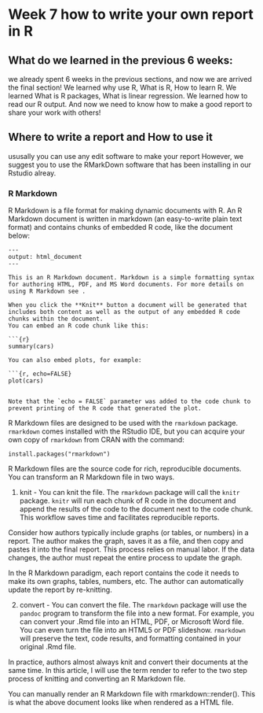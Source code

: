 # Week 7 how to write your own report in R

## What do we learned in the previous 6 weeks:
we already spent 6 weeks in the previous sections, and now we are arrived the final section!
We learned why use R, What is R, How to learn R. 
We learned What is R packages, What is linear regression.
We learned how to read our R output.
And now we need to know how to make a good report to share your work with others!

## Where to write a report and How to use it
ususally you can use any edit software to make your report
However, we suggest you to use the RMarkDown software that has been installing in our Rstudio alreay.

### R Markdown
R Markdown is a file format for making dynamic documents with R. 
An R Markdown document is written in markdown (an easy-to-write plain text format) and contains chunks of embedded R code, like the document below:
```
---
output: html_document
---

This is an R Markdown document. Markdown is a simple formatting syntax for authoring HTML, PDF, and MS Word documents. For more details on using R Markdown see .

When you click the **Knit** button a document will be generated that includes both content as well as the output of any embedded R code chunks within the document. 
You can embed an R code chunk like this:

```{r}
summary(cars)
```
```
You can also embed plots, for example:

```{r, echo=FALSE}
plot(cars)
```
```

Note that the `echo = FALSE` parameter was added to the code chunk to prevent printing of the R code that generated the plot.
```
R Markdown files are designed to be used with the ```rmarkdown``` package. ```rmarkdown``` comes installed with the RStudio IDE, but you can acquire your own copy of ```rmarkdown``` from CRAN with the command:
```
install.packages("rmarkdown")
```
R Markdown files are the source code for rich, reproducible documents. You can transform an R Markdown file in two ways.

1. knit - You can knit the file. The ```rmarkdown``` package will call the ```knitr``` package. ```knitr``` will run each chunk of R code in the document and append the results of the code to the document next to the code chunk. This workflow saves time and facilitates reproducible reports.

Consider how authors typically include graphs (or tables, or numbers) in a report. The author makes the graph, saves it as a file, and then copy and pastes it into the final report. This process relies on manual labor. If the data changes, the author must repeat the entire process to update the graph.

In the R Markdown paradigm, each report contains the code it needs to make its own graphs, tables, numbers, etc. The author can automatically update the report by re-knitting.

2. convert - You can convert the file. The ```rmarkdown``` package will use the ```pandoc``` program to transform the file into a new format. For example, you can convert your .Rmd file into an HTML, PDF, or Microsoft Word file. You can even turn the file into an HTML5 or PDF slideshow. ```rmarkdown``` will preserve the text, code results, and formatting contained in your original .Rmd file.


In practice, authors almost always knit and convert their documents at the same time. In this article, I will use the term render to refer to the two step process of knitting and converting an R Markdown file.

You can manually render an R Markdown file with rmarkdown::render(). This is what the above document looks like when rendered as a HTML file.
